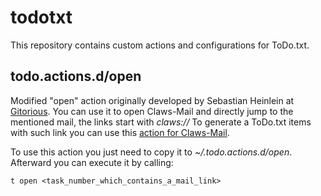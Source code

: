 todotxt
=======

This repository contains custom actions and configurations for ToDo.txt.

todo.actions.d/open
-------------------

Modified "open" action originally developed by Sebastian Heinlein at [Gitorious](https://gitorious.org/todo-txt-glatzor).
You can use it to open Claws-Mail and directly jump to the mentioned mail, the links start with *claws://* To generate a ToDo.txt items with such link you can use this [action for Claws-Mail](https://github.com/schiesbn/mail2todotxt).

To use this action you just need to copy it to *~/.todo.actions.d/open*. Afterward you can execute it by calling:

```
t open <task_number_which_contains_a_mail_link>
```

